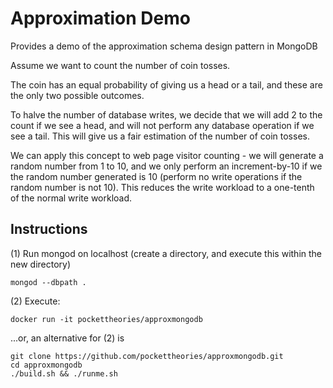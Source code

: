 # Approximation Demo

Provides a demo of the approximation schema design pattern in MongoDB

Assume we want to count the number of coin tosses. 

The coin has an equal probability of giving us a head or a tail, and these are the only two possible outcomes.

To halve the number of database writes, we decide that we will add 2 to the count if we see a head, and will not perform any database operation if we see a tail. This will give us a fair estimation of the number of coin tosses.

We can apply this concept to web page visitor counting - we will generate a random number from 1 to 10, and we only perform an increment-by-10 if we the random number generated is 10 (perform no write operations if the random number is not 10). This reduces the write workload to a one-tenth of the normal write workload.

## Instructions

(1) Run mongod on localhost (create a directory, and execute this within the new directory)
```
mongod --dbpath .
```

(2) Execute: 
```
docker run -it pockettheories/approxmongodb
```
...or, an alternative for (2) is 
```
git clone https://github.com/pockettheories/approxmongodb.git
cd approxmongodb
./build.sh && ./runme.sh
```

